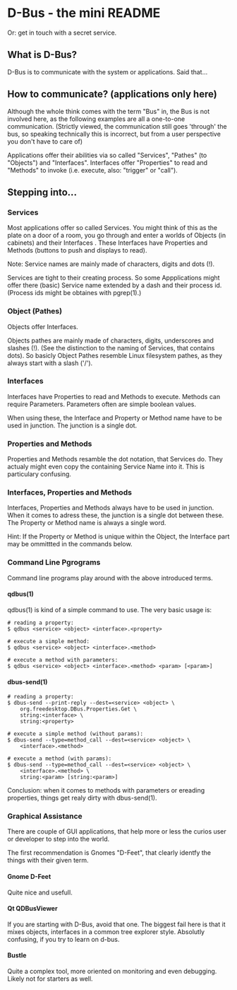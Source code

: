 # D-Bus - the mini README

Or: get in touch with a secret service.

## What is D-Bus?

D-Bus is to communicate with the system or applications. Said that...

## How to communicate? (applications only here)

Although the whole think comes with the term "Bus" in, the Bus is not involved
here, as the following examples are all a one-to-one communication. (Strictly
viewed, the communication still goes 'through' the bus, so speaking technically
this is incorrect, but from a user perspective you don't have to care of)

Applications offer their abilities via so called "Services", "Pathes" (to
"Objects") and "Interfaces". Interfaces offer "Properties" to read and "Methods"
to invoke (i.e. execute, also: "trigger" or "call").

## Stepping into...

### Services

Most applications offer so called Services. You might think of this as the plate
on a door of a room, you go through and enter a worlds of Objects (in cabinets)
and their Interfaces . These Interfaces have Properties and Methods (buttons
to push and displays to read).

Note: Service names are mainly made of characters, digits and dots (!).

Services are tight to their creating process. So some Appplications might offer
there (basic) Service name extended by a dash and their process id. (Process
ids might be obtaines with pgrep(1).)

### Object (Pathes)

Objects offer Interfaces.

Objects pathes are mainly made of characters, digits, underscores and slashes (!).
(See the distinction to the naming of Services, that contains dots). So basicly
Object Pathes resemble Linux filesystem pathes, as they always start with a
slash ('/').

### Interfaces

Interfaces have Properties to read and Methods to execute. Methods can require
Parameters. Parameters often are simple boolean values.

When using these, the Interface and Property or Method name have to be used in
junction. The junction is a single dot.

### Properties and Methods

Properties and Methods resamble the dot notation, that Services do. They actualy
might even copy the containing Service Name into it. This is particulary confusing.

### Interfaces,  Properties and Methods

Interfaces, Properties and Methods always have to be used in junction. When it
comes to adress these, the junction is a single dot between these. The Property
or Method name is always a single word.

Hint: If the Property or Method is unique within the Object, the Interface part
may be ommittted in the commands below.

### Command Line Pgrograms

Command line programs play around with the above introduced terms.

#### qdbus(1)

qdbus(1) is kind of a simple command to use. The very basic usage is:

```
# reading a property:
$ qdbus <service> <object> <interface>.<property>

# execute a simple method:
$ qdbus <service> <object> <interface>.<method>

# execute a method with parameters:
$ qdbus <service> <object> <interface>.<method> <param> [<param>]

```

#### dbus-send(1)

```
# reading a property:
$ dbus-send --print-reply --dest=<service> <object> \
	org.freedesktop.DBus.Properties.Get \
	string:<interface> \
	string:<property>

# execute a simple method (without params):
$ dbus-send --type=method_call --dest=<service> <object> \
	<interface>.<method>

# execute a method (with params):
$ dbus-send --type=method_call --dest=<service> <object> \
	<interface>.<method> \
	string:<param> [string:<param>]
```

Conclusion: when it comes to methods with parameters or ereading properties,
things get realy dirty with dbus-send(1).


### Graphical Assistance

There are couple of GUI applications, that help more or less the curios user
or developer to step into the world.

The first recommendation is Gnomes "D-Feet", that clearly identfy the things
with their given term.


#### Gnome D-Feet

Quite nice and usefull.


#### Qt QDBusViewer

If you are starting with D-Bus, avoid that one. The biggest fail here is that
it mixes objects, interfaces in a common tree explorer style. Absolutly
confusing, if you try to learn on d-bus.


#### Bustle

Quite a complex tool, more oriented on monitoring and even debugging. Likely not
for starters as well.
